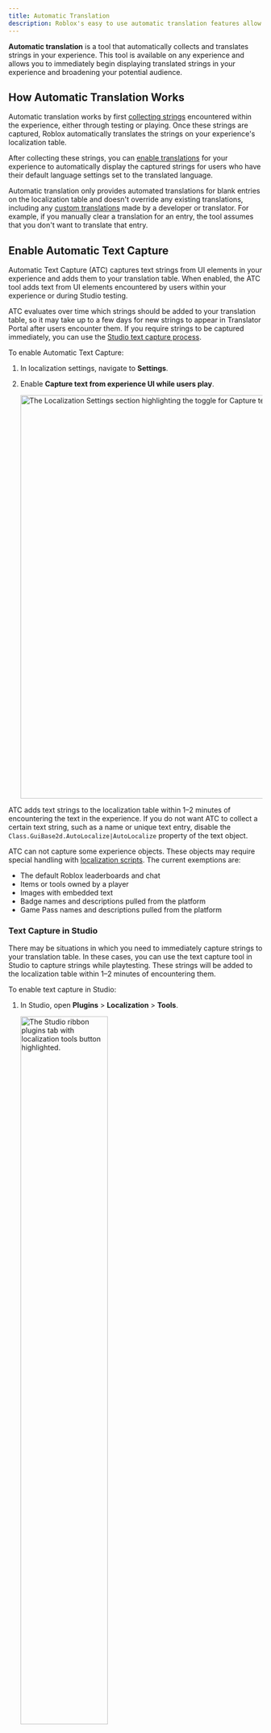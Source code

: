 ```yaml
---
title: Automatic Translation
description: Roblox's easy to use automatic translation features allow you to quickly begin supporting various language translations on any experience.
---
```


**Automatic translation** is a tool that automatically collects and translates strings in your experience. This tool is available on any experience and allows you to immediately begin displaying translated strings in your experience and broadening your potential audience.

## How Automatic Translation Works

Automatic translation works by first [collecting strings](#enable-automatic-text-capture) encountered within the experience, either through testing or playing. Once these strings are captured, Roblox automatically translates the strings on your experience's localization table.

After collecting these strings, you can [enable translations](#enabling-translations) for your experience to automatically display the captured strings for users who have their default language settings set to the translated language.

Automatic translation only provides automated translations for blank entries on the localization table and doesn't override any existing translations, including any [custom translations](../localization/custom-translations.md) made by a developer or translator. For example, if you manually clear a translation for an entry, the tool assumes that you don't want to translate that entry.

## Enable Automatic Text Capture

Automatic Text Capture (ATC) captures text strings from UI elements in your experience and adds them to your translation table. When enabled, the ATC tool adds text from UI elements encountered by users within your experience or during Studio testing.

ATC evaluates over time which strings should be added to your translation table, so it may take up to a few days for new strings to appear in Translator Portal after users encounter them. If you require strings to be captured immediately, you can use the [Studio text capture process](#text-capture-in-studio).

To enable Automatic Text Capture:

1. In localization settings, navigate to **Settings**.
2. Enable **Capture text from experience UI while users play**.

   <img src="../../assets/localization/Portal-Enable-ATC.png"
   width="800" alt="The Localization Settings section highlighting the toggle for Capture text from Experience UI while users play."/>

ATC adds text strings to the localization table within 1–2 minutes of encountering the text in the experience. If you do not want ATC to collect a certain text string, such as a name or unique text entry, disable the `Class.GuiBase2d.AutoLocalize|AutoLocalize` property of the text object.

<Alert severity="info">
ATC can not capture some experience objects. These objects may require special handling with <a href="./localizing-with-scripting.md">localization scripts</a>. The current exemptions are:
<ul>
<li>The default Roblox leaderboards and chat</li>
<li>Items or tools owned by a player</li>
<li>Images with embedded text</li>
<li>Badge names and descriptions pulled from the platform</li>
<li>Game Pass names and descriptions pulled from the platform</li>
</ul>
</Alert>

### Text Capture in Studio

There may be situations in which you need to immediately capture strings to your translation table. In these cases, you can use the text capture tool in Studio to capture strings while playtesting. These strings will be added to the localization table within 1–2 minutes of encountering them.

To enable text capture in Studio:

1. In Studio, open **Plugins** > **Localization** > **Tools**.

   <img src="../../assets/studio/general/Plugins-Tab-Localization-Tools.png" width="60%" alt="The Studio ribbon plugins tab with localization tools button highlighted." />

2. Enable **Automatic Text Capture**.

   <img src="../../assets/localization/ATC-Studio-Enabled.png" width="45%" alt="The in-Studio localization tool showing ATC toggle enabled." />

Studio text capture stays on if you start and stop playtesting within the same Studio session, but must be enabled again when you start a new Studio session.

### Automatic Cleanup

ATC also checks your experience for strings that no longer exist, such as usernames or strings related to a past event. By default, the tool will remove these stale entries when it identifies them. Only auto-scraped strings with automatic translations will be removed; strings that were manually added or that have manual translations will not be impacted.

If you do not want ATC to clean up your localization table, navigate to your localization settings and disable the second ATC toggle:

<img src="../../assets/localization/Portal-Enable-ATC-Auto.png" width="100%" alt="The Localization Settings section highlighting the toggle for enabling Roblox to remove stale entries." />

## Enabling Translations

Once strings are captured to your localization table, follow these steps to enable translated content:

1. In your experience's localization page, navigate to **Settings**.
2. Enable **Use Translated Content**.

   <img src="../../assets/localization/Portal-Use-Translated-Content.png"
   width="800" alt="The Localization Settings section highlighting the toggle for enabling Roblox to use translated content in the experience." />

3. Navigate to the **Languages** tab.
4. Enable any supported languages for automatic translations.

   - **Experience Information** refers to the name and description of your experience.
   - **Experience Strings & Products** refers to the text that appears within your experience.

   <img src="../../assets/localization/Portal-Automatic-Translation.png"
     width="800" alt="The Localization Languages section highlighting the per-language toggles for automatic translation." />

### Automatic Translation Quotas

Roblox has initial and monthly quotas for automatic translation. The initial quota determines how many string entries you can translate when you localize your experience for the first time. After you use up the initial quota, any subsequent translations come from your monthly quota, which resets every month.

You can track your automatic translation quota usage on your experience's localization page:

<img src="../../assets/localization/Automatic-Translation-Quotas.png"
     width="800" alt="The Localization Languages section depicting the Automatic Translation Quotas at the top of the page, including the date of the monthly quota renewal." />

Quotas are calculated on a **per-character** and **per-language basis**. For example, translating the source string "hello" into all 15 automatic translation-supported languages will count as 5 × 15 = 75 characters towards your quota.

### Automatic Translation Updates

As the automatic translation tool improves, more accurate translations may become available for existing strings. When these updates become available, Roblox refreshes any automatic translations. Automatic translation updates will appear in your translation history.

<img src="../../assets/localization/Update-Log.png"
     width="800" alt="A translation history log displays at the bottom of each translation entry."/>

If you have a specific translation that you want to remain unchanged, you can lock the entry to ensure it will not be impacted by any updates.

<img src="../../assets/localization/Lock-Translations.png"
     width="800" alt="A 'Lock translation from automatic updates' toggle is accessible below the translation entry field in each translation entry."/>

<Alert severity = 'warning'>
By locking an entry, you are approving the translation and turning it into a manual entry. This means it will not be impacted by any automatic translation updates, including safety-related updates. If, in the future, it is discovered that the translation violates policy, your experience will still be subject to moderation.
</Alert>

By default, manually added strings and strings with manual translations are locked. If you unlock an entry, it will be impacted by both automatic translation updates and ATC if it is enabled. If you want to generate a new automatic translation for a previously changed or cleared translation, unlock the entry.

## Supported Languages

Roblox supports automatic translation between the languages listed below. Currently, Roblox Translate will always assume that source strings are in the [experience source language](./index.md#setting-source-language).

<table>
<thead>
  <tr>
    <th>Currently Supported Languages for Automatic Translation</th>
  </tr>
</thead>
<tbody>
  <tr>
    <td>Chinese - Simplified</td>
  </tr>
  <tr>
    <td>Chinese - Traditional</td>
  </tr>
   <tr>
    <td>English</td>
  </tr>
  <tr>
    <td>French</td>
  </tr>
  <tr>
    <td>German</td>
  </tr>
  <tr>
    <td>Indonesian</td>
  </tr>
  <tr>
    <td>Italian</td>
  </tr>
  <tr>
    <td>Japanese</td>
  </tr>
  <tr>
    <td>Korean</td>
  </tr>
  <tr>
    <td>Polish</td>
  </tr>
  <tr>
    <td>Portuguese</td>
  </tr>
  <tr>
    <td>Russian</td>
  </tr>
  <tr>
    <td>Spanish</td>
  </tr>
  <tr>
    <td>Thai</td>
  </tr>
  <tr>
    <td>Turkish</td>
  </tr>
  <tr>
    <td>Vietnamese</td>
  </tr>
</tbody>
</table>
